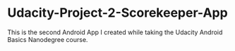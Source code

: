 # Udacity-Project-2-Scorekeeper-App
This is the second Android App I created while taking the Udacity Android Basics Nanodegree course.
